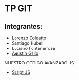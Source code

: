 # TP GIT

## Integrantes:

- [Lorenzo Doleatto](lolo.md)
- Santiago Hubeli
- Luciano Fontanarrosa
- [Agustín Gallo](aguga.md)

NUESTRO CODIGO AVANZADO JS
- [Script JS](script.js)

